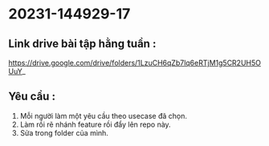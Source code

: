 # 20231-144929-17

## Link drive bài tập hằng tuần : 
https://drive.google.com/drive/folders/1LzuCH6qZb7lq6eRTjM1g5CR2UH5OUuY_


## Yêu cầu : 

1. Mỗi người làm một yêu cầu theo usecase đã chọn.
2. Làm rồi rẽ nhánh feature rồi đẩy lên repo này.
3. Sửa trong folder của mình.
